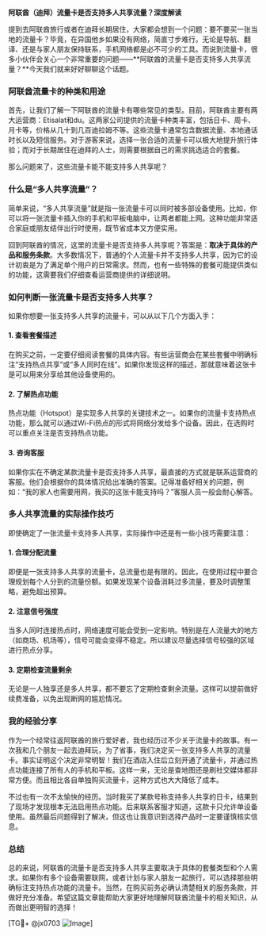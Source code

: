 **阿联酋（迪拜）流量卡是否支持多人共享流量？深度解读**

提到去阿联酋旅行或者在迪拜长期居住，大家都会想到一个问题：要不要买一张当地的流量卡？毕竟，在异国他乡如果没有网络，简直寸步难行。无论是导航、翻译、还是与家人朋友保持联系，手机网络都是必不可少的工具。而说到流量卡，很多小伙伴会关心一个非常重要的问题——**阿联酋的流量卡是否支持多人共享流量？**今天我们就来好好聊聊这个话题。

### 阿联酋流量卡的种类和用途

首先，让我们了解一下阿联酋的流量卡有哪些常见的类型。目前，阿联酋主要有两大运营商：Etisalat和du。这两家公司提供的流量卡种类丰富，包括日卡、周卡、月卡等，价格从几十到几百迪拉姆不等。这些流量卡通常包含数据流量、本地通话时长以及短信服务。对于游客来说，选择一张合适的流量卡可以极大地提升旅行体验；而对于长期居住在迪拜的人士，则需要根据自己的需求挑选适合的套餐。

那么问题来了，这些流量卡能不能支持多人共享呢？

### 什么是“多人共享流量”？

简单来说，“多人共享流量”就是指一张流量卡可以同时被多部设备使用。比如，你可以将一张流量卡插入你的手机和平板电脑中，让两者都能上网。这种功能非常适合家庭或朋友结伴出行时使用，既节省成本又方便实用。

回到阿联酋的情况，这里的流量卡是否支持多人共享呢？答案是：**取决于具体的产品和服务条款**。大多数情况下，普通的个人流量卡并不支持多人共享，因为它的设计初衷是为了满足单个用户的日常需求。然而，也有一些特殊的套餐可能提供类似的功能，这需要我们仔细查看运营商提供的详细说明。

### 如何判断一张流量卡是否支持多人共享？

如果你想要一张支持多人共享的流量卡，可以从以下几个方面入手：

#### 1. **查看套餐描述**
   在购买之前，一定要仔细阅读套餐的具体内容。有些运营商会在某些套餐中明确标注“支持热点共享”或“多人同时在线”。如果你发现这样的描述，那就意味着这张卡是可以用来分享给其他设备使用的。

#### 2. **了解热点功能**
   热点功能（Hotspot）是实现多人共享的关键技术之一。如果你的流量卡支持热点功能，那么就可以通过Wi-Fi热点的形式将网络分发给多个设备。因此，在选购时可以重点关注是否支持热点功能。

#### 3. **咨询客服**
   如果你实在不确定某款流量卡是否支持多人共享，最直接的方式就是联系运营商的客服。他们会根据你的具体情况给出准确的答案。记得准备好相关的问题，例如：“我的家人也需要用网，我买的这张卡能支持吗？”客服人员一般会耐心解答。

### 多人共享流量的实际操作技巧

即使确定了一张流量卡支持多人共享，实际操作中还是有一些小技巧需要注意：

#### 1. **合理分配流量**
   即便是一张支持多人共享的流量卡，总流量也是有限的。因此，在使用过程中要合理规划每个人分到的流量份额。如果发现某个设备消耗过多流量，要及时调整策略，避免超出预算。

#### 2. **注意信号强度**
   当多人同时连接热点时，网络速度可能会受到一定影响。特别是在人流量大的地方（如商场、机场等），信号可能会变得不稳定。所以建议尽量选择信号较强的区域进行热点分享。

#### 3. **定期检查流量剩余**
   无论是一人独享还是多人共享，都不要忘了定期检查剩余流量。这样可以提前做好续费准备，以免出现断网的尴尬情况。

### 我的经验分享

作为一个经常往返阿联酋的旅行爱好者，我也经历过不少关于流量卡的故事。有一次我和几个朋友一起去迪拜玩，为了省事，我们决定买一张支持多人共享的流量卡。事实证明这个决定非常明智！我们在酒店入住后立刻开通了流量卡，并通过热点功能连接了所有人的手机和平板。这样一来，无论是查地图还是刷社交媒体都非常方便。而且相比各自单独购买流量卡，这种方式也大大降低了成本。

不过也有一次不太愉快的经历。当时我买了某款号称支持多人共享的日卡，结果到了现场才发现根本无法启用热点功能。后来联系客服才知道，这款卡只允许单设备使用。虽然最后问题得到了解决，但这也让我意识到选择产品时一定要谨慎核实信息。

### 总结

总的来说，阿联酋的流量卡是否支持多人共享主要取决于具体的套餐类型和个人需求。如果你有多个设备需要联网，或者计划与家人朋友一起旅行，可以选择那些明确标注支持热点功能的流量卡。当然，在购买前务必确认清楚相关的服务条款，并做好充分准备。希望这篇文章能帮助大家更好地理解阿联酋流量卡的相关知识，从而做出更明智的选择！

[TG💪+ @jx0703 ![Image](https://github.com/user-attachments/assets/dbca1d08-cadb-493c-b0ec-ad6f7a83f270)]